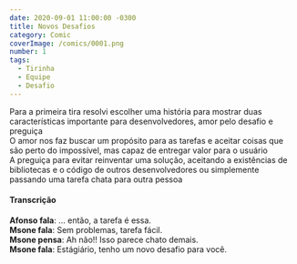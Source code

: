 ```yaml
---
date: 2020-09-01 11:00:00 -0300
title: Novos Desafios 
category: Comic
coverImage: /comics/0001.png
number: 1
tags:
  - Tirinha
  - Equipe
  - Desafio
---
```


Para a primeira tira resolvi escolher uma história para mostrar duas características importante para desenvolvedores, amor pelo desafio e preguiça  
O amor nos faz buscar um propósito para as tarefas e aceitar coisas que são perto do impossível, mas capaz de entregar valor para o usuário  
A preguiça para evitar reinventar uma solução, aceitando a existências de bibliotecas e o código de outros desenvolvedores ou simplemente passando uma tarefa chata para outra pessoa

#### Transcrição

**Afonso fala**: ... então, a tarefa é essa.  
**Msone fala**: Sem problemas, tarefa fácil.  
**Msone pensa**: Ah não!! Isso parece chato demais.  
**Msone fala**: Estágiário, tenho um novo desafio para você.  

